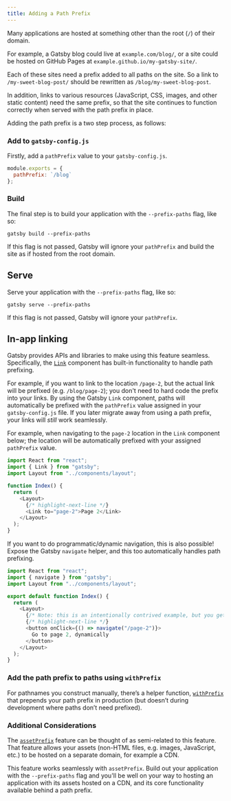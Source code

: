 ```yaml
---
title: Adding a Path Prefix
---
```


Many applications are hosted at something other than the root (`/`) of their domain.

For example, a Gatsby blog could live at `example.com/blog/`, or a site could be hosted on GitHub Pages at `example.github.io/my-gatsby-site/`.

Each of these sites need a prefix added to all paths on the site. So a link to
`/my-sweet-blog-post/` should be rewritten as `/blog/my-sweet-blog-post`.

In addition, links to various resources (JavaScript, CSS, images, and other static content) need the same prefix, so that the site continues to function correctly when served with the path prefix in place.

Adding the path prefix is a two step process, as follows:

### Add to `gatsby-config.js`

Firstly, add a `pathPrefix` value to your `gatsby-config.js`.

```js:title=gatsby-config.js
module.exports = {
  pathPrefix: `/blog`
};
```

### Build

The final step is to build your application with the `--prefix-paths` flag, like so:

```shell
gatsby build --prefix-paths
```

If this flag is not passed, Gatsby will ignore your `pathPrefix` and build the site as if hosted from the root domain.

## Serve

Serve your application with the `--prefix-paths` flag, like so:

```shell
gatsby serve --prefix-paths
```

If this flag is not passed, Gatsby will ignore your `pathPrefix`.

## In-app linking

Gatsby provides APIs and libraries to make using this feature seamless. Specifically, the [`Link`](/docs/gatsby-link/) component has built-in functionality to handle path prefixing.

For example, if you want to link to the location `/page-2`, but the actual link will be prefixed (e.g. `/blog/page-2`); you don't need to hard code the prefix into your links. By using the Gatsby `Link` component, paths will automatically be prefixed with the `pathPrefix` value assigned in your `gatsby-config.js` file. If you later migrate away from using a path prefix, your links will _still_ work seamlessly.

For example, when navigating to the `page-2` location in the `Link` component below; the location will be automatically prefixed with your assigned `pathPrefix` value.

```jsx:title=src/pages/index.js
import React from "react";
import { Link } from "gatsby";
import Layout from "../components/layout";

function Index() {
  return (
    <Layout>
      {/* highlight-next-line */}
      <Link to="page-2">Page 2</Link>
    </Layout>
  );
}
```

If you want to do programmatic/dynamic navigation, this is also possible! Expose the Gatsby `navigate` helper, and this too automatically handles path prefixing.

```jsx:title=src/pages/index.js
import React from "react";
import { navigate } from "gatsby";
import Layout from "../components/layout";

export default function Index() {
  return (
    <Layout>
      {/* Note: this is an intentionally contrived example, but you get the idea! */}
      {/* highlight-next-line */}
      <button onClick={() => navigate("/page-2")}>
        Go to page 2, dynamically
      </button>
    </Layout>
  );
}
```

### Add the path prefix to paths using `withPrefix`

For pathnames you construct manually, there’s a helper function, [`withPrefix`](/docs/gatsby-link/#add-the-path-prefix-to-paths-using-withprefix) that prepends your path prefix in production (but doesn’t during development where paths don’t need prefixed).

### Additional Considerations

The [`assetPrefix`](/docs/asset-prefix/) feature can be thought of as semi-related to this feature. That feature allows your assets (non-HTML files, e.g. images, JavaScript, etc.) to be hosted on a separate domain, for example a CDN.

This feature works seamlessly with `assetPrefix`. Build out your application with the `--prefix-paths` flag and you'll be well on your way to hosting an application with its assets hosted on a CDN, and its core functionality available behind a path prefix.
